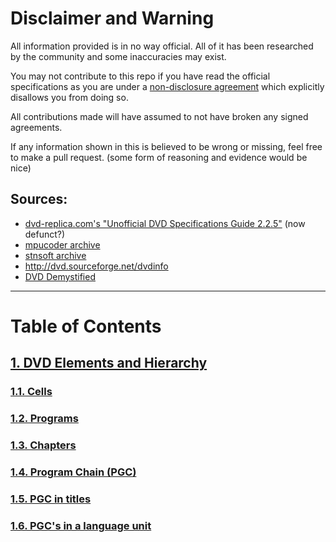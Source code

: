 # Disclaimer and Warning

All information provided is in no way official. All of it has been researched by the community and some inaccuracies may exist.

You may not contribute to this repo if you have read the official specifications as you are under a [non-disclosure agreement](https://wikipedia.org/wiki/Non-disclosure_agreement) which explicitly disallows you from doing so.

All contributions made will have assumed to not have broken any signed agreements.

If any information shown in this is believed to be wrong or missing, feel free to make a pull request. (some form of reasoning and evidence would be nice)

## Sources:

- [dvd-replica.com's "Unofficial DVD Specifications Guide 2.2.5"](http://dvd-replica.com/DVD/) (now defunct?)
- [mpucoder archive](http://www.mpucoder.com/archive.shtml)
- [stnsoft archive](http://stnsoft.com/DVD/index.html)
- <http://dvd.sourceforge.net/dvdinfo>
- [DVD Demystified](https://dvddemystified.com)

---

# Table of Contents

## [1. DVD Elements and Hierarchy](DVD%20Elements%20and%20Hierarchy/)

### [1.1. Cells](DVD%20Elements%20and%20Hierarchy/#1-cells-1)

### [1.2. Programs](DVD%20Elements%20and%20Hierarchy/#2-programs-1)

### [1.3. Chapters](DVD%20Elements%20and%20Hierarchy/#3-chapters-1)

### [1.4. Program Chain (PGC)](DVD%20Elements%20and%20Hierarchy/#4-program-chain-pgc-1)

### [1.5. PGC in titles](DVD%20Elements%20and%20Hierarchy/#5-pgc-in-titles-1)

### [1.6. PGC's in a language unit](DVD%20Elements%20and%20Hierarchy/#6-pgcs-in-a-language-unit-1)
